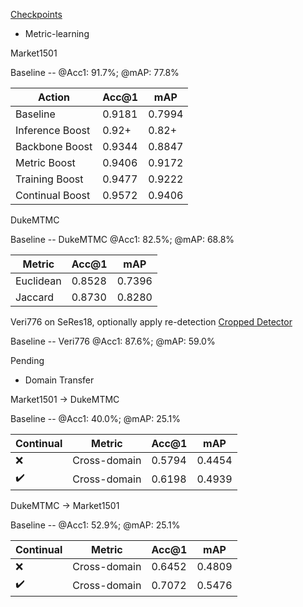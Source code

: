 [Checkpoints](https://drive.google.com/drive/folders/1GC8CXXfMbfCR_-hJaMKGTNUx2-XU9Gp4?usp=sharing)
* Metric-learning

Market1501 

Baseline -- @Acc1: 91.7%; @mAP: 77.8%

| Action          | Acc@1  | mAP    |
|-----------------|--------|--------|
| Baseline        | 0.9181 | 0.7994 |
| Inference Boost | 0.92+  | 0.82+  |
| Backbone Boost️ | 0.9344 | 0.8847 |
| Metric Boost    | 0.9406 | 0.9172 |
| Training Boost️ | 0.9477 | 0.9222 |
| Continual Boost | 0.9572 | 0.9406 |

DukeMTMC

Baseline -- DukeMTMC @Acc1: 82.5%; @mAP: 68.8%

| Metric    | Acc@1  | mAP    |
|-----------|--------|--------|
| Euclidean | 0.8528 | 0.7396 |
| Jaccard   | 0.8730 | 0.8280 |

Veri776 on SeRes18, optionally apply re-detection [Cropped Detector](https://drive.google.com/file/d/1SYwGRfH9fSAt_keZahbDFMVhjscD5kZ9/view?usp=drive_link)

Baseline -- Veri776 @Acc1: 87.6%; @mAP: 59.0%

Pending

* Domain Transfer

Market1501 -> DukeMTMC

Baseline -- @Acc1: 40.0%; @mAP: 25.1%

| Continual | Metric       | Acc@1  | mAP    |
|-----------|--------------|--------|--------|
| ❌         | Cross-domain | 0.5794 | 0.4454 |
| ✔️        | Cross-domain | 0.6198 | 0.4939 |

DukeMTMC -> Market1501

Baseline -- @Acc1: 52.9%; @mAP: 25.1%

| Continual | Metric       | Acc@1  | mAP    |
|-----------|--------------|--------|--------|
| ❌         | Cross-domain | 0.6452 | 0.4809 |
| ✔️        | Cross-domain | 0.7072 | 0.5476 |